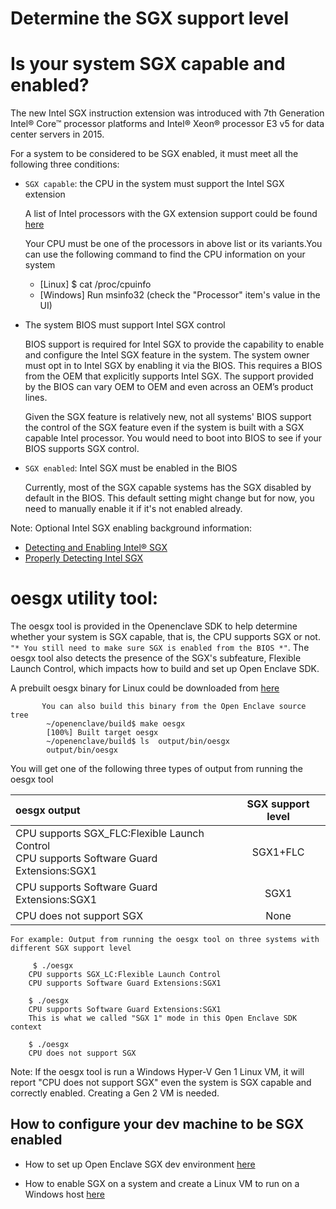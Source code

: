 
# Determine the SGX support level


Is your system SGX capable and enabled?
======================================

The new Intel SGX instruction extension was introduced with 7th Generation Intel® Core™ 
processor platforms and Intel® Xeon® processor E3 v5 for data center servers in 2015.

For a system to be considered to be SGX enabled, it must meet all the following three conditions:

- `SGX capable`: the CPU in the system must support the Intel SGX extension

    A list of Intel processors with the GX extension support could be found [here](https://ark.intel.com/Search/FeatureFilter?productType=processors&SoftwareGuardExtensions=true)

    Your CPU must be one of the processors in above list or its variants.You can use the following command to find the CPU information on your system
    - [Linux]    $ cat /proc/cpuinfo
    - [Windows]  Run msinfo32  (check the "Processor" item's value in the UI)
  
- The system BIOS must support Intel SGX control

    BIOS support is required for Intel SGX to provide the capability to enable and configure the Intel SGX feature in the system.
    The system owner must opt in to Intel SGX by enabling it via the BIOS. This requires a BIOS from the OEM that explicitly supports       Intel SGX. The support provided by the BIOS can vary OEM to OEM and even across an OEM’s product lines. 
    
    Given the SGX feature is relatively new, not all systems' BIOS support the control of the SGX feature even 
    if the system is built with a SGX capable Intel processor. You would need to boot into BIOS to see if your BIOS supports SGX             control.
    
- `SGX enabled`: Intel SGX must be enabled in the BIOS

    Currently, most of the SGX capable systems has the SGX disabled by default in the BIOS. This default setting might change but
    for now, you need to manually enable it if it's not enabled already.

Note: Optional Intel SGX enabling background information:
  - [Detecting and Enabling Intel® SGX](http://www.youtube.com/watch?v=bca5NcjoEdc)
  - [Properly Detecting Intel SGX]( https://software.intel.com/en-us/articles/properly-detecting-intel-software-guard-extensions-in-your-applications)
  
oesgx utility tool:
=======================================
 
 The oesgx tool is provided in the Openenclave SDK to help determine whether your system is SGX capable, that is, the CPU supports SGX or not. `"* You still need to make sure SGX is enabled from the BIOS *"`.
The oesgx tool also detects the presence of the SGX's subfeature, Flexible Launch Control, which impacts how to build and set up Open Enclave SDK.

   A prebuilt oesgx binary for Linux could be downloaded from [here](https://github.com/soccerGB/Openenclavedoc/tree/master/tools)
   
           You can also build this binary from the Open Enclave source tree
            ~/openenclave/build$ make oesgx
            [100%] Built target oesgx
            ~/openenclave/build$ ls  output/bin/oesgx
            output/bin/oesgx
 
 You will get one of the following three types of output from running the oesgx tool
  
 
|                                oesgx output | SGX support level |
|:--------------------------------------------|:------------------:|
| CPU supports SGX_FLC:Flexible Launch Control<br>CPU supports Software Guard Extensions:SGX1| SGX1+FLC          |
| CPU supports Software Guard Extensions:SGX1 | SGX1              |
| CPU does not support SGX                    |   None            |

    For example: Output from running the oesgx tool on three systems with different SGX support level
 
         $ ./oesgx
        CPU supports SGX_LC:Flexible Launch Control
        CPU supports Software Guard Extensions:SGX1

        $ ./oesgx
        CPU supports Software Guard Extensions:SGX1
        This is what we called "SGX 1" mode in this Open Enclave SDK context

        $ ./oesgx
        CPU does not support SGX

Note: If the oesgx tool is run a Windows Hyper-V Gen 1 Linux VM, it will report "CPU does not support SGX" 
      even the system is SGX capable and correctly enabled. Creating a Gen 2 VM is needed.

How to configure your dev machine to be SGX enabled
---------------------------------------------------

- How to set up Open Enclave SGX dev environment [here](GettingStarted_User.md)

- How to enable SGX on a system and create a Linux VM to run on a Windows host [here](SetupSGXSystem.md)

